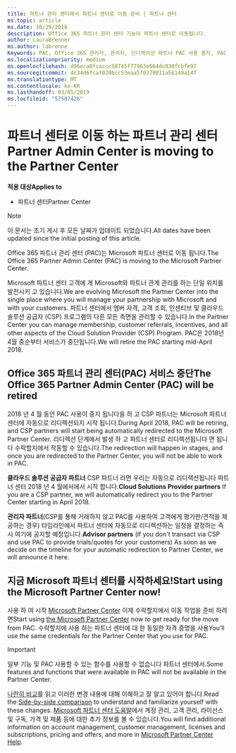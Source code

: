 ```yaml
---
title: 파트너 관리 센터에서 파트너 센터로 이동 준비 | 파트너 센터
ms.topic: article
ms.date: 10/29/2018
description: Office 365 파트너 관리 센터 기능이 파트너 센터로 이동됩니다.
author: LauraBrenner
ms.author: labrenne
Keywords: PAC, Office 365 관리자, 관리자, 신디케이션 파트너 PAC 사용 중지, PAC 사용 중지
ms.localizationpriority: medium
ms.openlocfilehash: d96eca0fcaccc58745f77963e664dc830fcbfe97
ms.sourcegitcommit: 4c34d6fcaf020bcc53eaa5f0379011a56149a14f
ms.translationtype: MT
ms.contentlocale: ko-KR
ms.lasthandoff: 03/05/2019
ms.locfileid: "57587426"
---
```

# <a name="partner-admin-center-is-moving-to-the-partner-center"></a><span data-ttu-id="714f1-104">파트너 센터로 이동 하는 파트너 관리 센터</span><span class="sxs-lookup"><span data-stu-id="714f1-104">Partner Admin Center is moving to the Partner Center</span></span>

<span data-ttu-id="714f1-105">**적용 대상**</span><span class="sxs-lookup"><span data-stu-id="714f1-105">**Applies to**</span></span>

-  <span data-ttu-id="714f1-106">파트너 센터</span><span class="sxs-lookup"><span data-stu-id="714f1-106">Partner Center</span></span>

> [!NOTE]  
>  <span data-ttu-id="714f1-107">이 문서는 초기 게시 후 모든 날짜가 업데이트 되었습니다.</span><span class="sxs-lookup"><span data-stu-id="714f1-107">All dates have been updated since the initial posting of this article.</span></span>

<span data-ttu-id="714f1-108">Office 365 파트너 관리 센터 (PAC)는 Microsoft 파트너 센터로 이동 됩니다.</span><span class="sxs-lookup"><span data-stu-id="714f1-108">The Office 365 Partner Admin Center (PAC) is moving to the Microsoft Partner Center.</span></span>

<span data-ttu-id="714f1-109">Microsoft 파트너 센터 고객에 게 Microsoft와 파트너 관계 관리를 하는 단일 위치를 발전시키 고 있습니다.</span><span class="sxs-lookup"><span data-stu-id="714f1-109">We are evolving Microsoft the Partner Center into the single place where you will manage your partnership with Microsoft and with your customers.</span></span> <span data-ttu-id="714f1-110">파트너 센터에서 멤버 자격, 고객 조회, 인센티브 및 클라우드 솔루션 공급자 (CSP) 프로그램의 다른 모든 측면을 관리할 수 있습니다.</span><span class="sxs-lookup"><span data-stu-id="714f1-110">In the Partner Center you can manage membership, customer referrals, incentives, and all other aspects of the Cloud Solution Provider (CSP) Program.</span></span> <span data-ttu-id="714f1-111">PAC은 2018년 4월 중순부터 서비스가 중단됩니다.</span><span class="sxs-lookup"><span data-stu-id="714f1-111">We will retire the PAC starting mid-April 2018.</span></span>

## <a name="the-office-365-partner-admin-center-pac-will-be-retired"></a><span data-ttu-id="714f1-112">Office 365 파트너 관리 센터(PAC) 서비스 중단</span><span class="sxs-lookup"><span data-stu-id="714f1-112">The Office 365 Partner Admin Center (PAC) will be retired</span></span>

<span data-ttu-id="714f1-113">2018 년 4 월 동안 PAC 사용이 중지 됩니다을 하 고 CSP 파트너는 Microsoft 파트너 센터에 자동으로 리디렉션되지 시작 됩니다.</span><span class="sxs-lookup"><span data-stu-id="714f1-113">During April 2018, PAC will be retiring, and CSP partners will start being automatically redirected to the Microsoft Partner Center.</span></span> <span data-ttu-id="714f1-114">리디렉션 단계에서 발생 하 고 파트너 센터로 리디렉션됩니다 면 됩니다 수락할지에서 작동할 수 있습니다.</span><span class="sxs-lookup"><span data-stu-id="714f1-114">The redirection will happen in stages, and once you are redirected to the Partner Center, you will not be able to work in PAC.</span></span> 

<span data-ttu-id="714f1-115">**클라우드 솔루션 공급자 파트너** CSP 파트너 라면 우리는 자동으로 리디렉션됩니다 파트너 센터 2018 년 4 월에서에서 시작 합니다.</span><span class="sxs-lookup"><span data-stu-id="714f1-115">**Cloud Solutions Provider partners** If you are a CSP partner, we will automatically redirect you to the Partner Center starting in April 2018.</span></span> 

<span data-ttu-id="714f1-116">**관리자 파트너**(CSP를 통해 거래하지 않고 PAC를 사용하여 고객에게 평가판/견적을 제공하는 경우) 타임라인에서 파트너 센터에 자동으로 리디렉션하는 일정을 결정하는 즉시 여기에 공지할 예정입니다.</span><span class="sxs-lookup"><span data-stu-id="714f1-116">**Advisor partners** (if you don't transact via CSP and use PAC to provide trials/quotes for your customers) As soon as we decide on the timeline for your automatic redirection to Partner Center, we will announce it here.</span></span> 


## <a name="start-using-the-microsoft-partner-center-now"></a><span data-ttu-id="714f1-117">지금 Microsoft 파트너 센터를 시작하세요!</span><span class="sxs-lookup"><span data-stu-id="714f1-117">Start using the Microsoft Partner Center now!</span></span>

<span data-ttu-id="714f1-118">사용 하 여 시작 [Microsoft Partner Center](https://partnercenter.microsoft.com/) 이제 수락할지에서 이동 작업을 준비 하려면</span><span class="sxs-lookup"><span data-stu-id="714f1-118">Start using [the Microsoft Partner Center](https://partnercenter.microsoft.com/)  now to get ready for the move from PAC.</span></span>  <span data-ttu-id="714f1-119">수락할지에 사용 하는 파트너 센터에 대 한 동일한 자격 증명을 사용</span><span class="sxs-lookup"><span data-stu-id="714f1-119">You’ll use the same credentials for the Partner Center that you use for PAC.</span></span> 

> [!IMPORTANT]  
> <span data-ttu-id="714f1-120">일부 기능 및 PAC 사용할 수 있는 함수를 사용할 수 없습니다 파트너 센터에서.</span><span class="sxs-lookup"><span data-stu-id="714f1-120">Some features and functions that were available in PAC will not be available in the Partner Center.</span></span>

 <span data-ttu-id="714f1-121">[나란히 비교](moving-from-pac-to-pc.md)를 읽고 이러한 변경 내용에 대해 이해하고 잘 알고 있어야 합니다.</span><span class="sxs-lookup"><span data-stu-id="714f1-121">Read the [Side-by-side comparison](moving-from-pac-to-pc.md) to understand and familiarize yourself with these changes.</span></span>  <span data-ttu-id="714f1-122">[Microsoft 파트너 센터 도움말](https://partnercenter.microsoft.com/partner/help)에서 계정 관리, 고객 관리, 라이선스 및 구독, 가격 및 제품 등에 대한 추가 정보를 볼 수 있습니다.</span><span class="sxs-lookup"><span data-stu-id="714f1-122">You will find additional information on account management, customer management, licenses and subscriptions, pricing and offers, and more in [Microsoft Partner Center Help](https://partnercenter.microsoft.com/partner/help).</span></span>

 